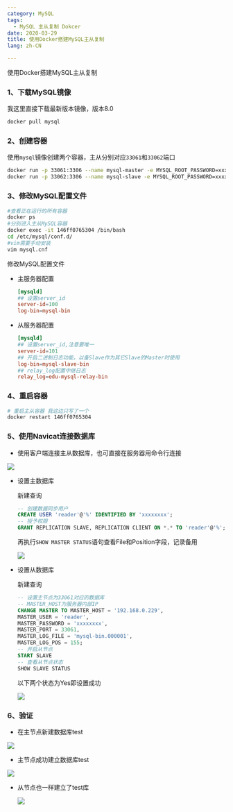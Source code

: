 ```yaml
---
category: MySQL
tags:
  - MySQL 主从复制 Dokcer
date: 2020-03-29
title: 使用Docker搭建MySQL主从复制
lang: zh-CN

---
```


使用Docker搭建MySQL主从复制

<!-- more -->

### 1、下载MySQL镜像

我这里直接下载最新版本镜像，版本8.0

```bash
docker pull mysql
```

### 2、创建容器

使用`mysql`镜像创建两个容器，主从分别对应`33061`和`33062`端口

```bash
docker run -p 33061:3306 --name mysql-master -e MYSQL_ROOT_PASSWORD=xxxxxxx -d mysql
docker run -p 33062:3306 --name mysql-slave -e MYSQL_ROOT_PASSWORD=xxxxxxx -d mysql
```

### 3、修改MySQL配置文件

```bash
#查看正在运行的所有容器
docker ps
#分别进入主从MySQL容器
docker exec -it 146ff0765304 /bin/bash
cd /etc/mysql/conf.d/
#vim需要手动安装
vim mysql.cnf
```

修改MySQL配置文件

- 主服务器配置

  ```cnf
  [mysqld]
  ## 设置server_id
  server-id=100
  log-bin=mysql-bin
  ```

- 从服务器配置

  ```cnf
  [mysqld]
  ## 设置server_id,注意要唯一
  server-id=101  
  ## 开启二进制日志功能，以备Slave作为其它Slave的Master时使用
  log-bin=mysql-slave-bin   
  ## relay_log配置中继日志
  relay_log=edu-mysql-relay-bin
  ```

### 4、重启容器

```bash
# 重启主从容器 我这边只写了一个
docker restart 146ff0765304
```

### 5、使用Navicat连接数据库

- 使用客户端连接主从数据库，也可直接在服务器用命令行连接

![](https://i.loli.net/2020/03/29/4C6XYKhwUvaAceP.png)

- 设置主数据库

  新建查询

  ```sql
  -- 创建数据同步用户
  CREATE USER 'reader'@'%' IDENTIFIED BY 'xxxxxxxx';
  -- 授予权限
  GRANT REPLICATION SLAVE, REPLICATION CLIENT ON *.* TO 'reader'@'%';
  ```

  再执行`SHOW MASTER STATUS`语句查看File和Position字段，记录备用

  ![](https://i.loli.net/2020/03/29/UPvS1JQpEIwYtA6.png)

- 设置从数据库

  新建查询

  ```sql
  -- 设置主节点为33061对应的数据库
  -- MASTER_HOST为服务器内部IP
  CHANGE MASTER TO MASTER_HOST = '192.168.0.229',
  MASTER_USER = 'reader',
  MASTER_PASSWORD = 'xxxxxxxx',
  MASTER_PORT = 33061,
  MASTER_LOG_FILE = 'mysql-bin.000001',
  MASTER_LOG_POS = 155;
  -- 开启从节点
  START SLAVE
  -- 查看从节点状态
  SHOW SLAVE STATUS
  ```

  以下两个状态为Yes即设置成功

  ![](https://i.loli.net/2020/03/29/VoR2B1XkGSmlyOe.png)

### 6、验证

- 在主节点新建数据库test

![](https://i.loli.net/2020/03/29/eICDzOpqZiN48KM.png)

- 主节点成功建立数据库test

![](https://i.loli.net/2020/03/29/9FUQZtXqdRvrcsi.png)

- 从节点也一样建立了test库

  ![](https://i.loli.net/2020/03/29/f6OA2Zk7nMG8caN.png)